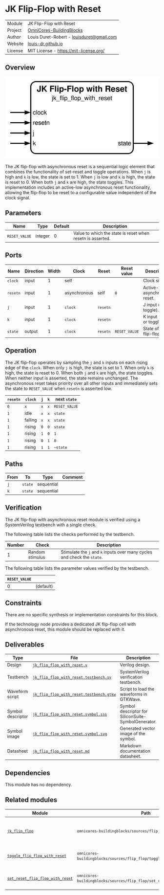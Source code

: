 # JK Flip-Flop with Reset

|         |                                                                                  |
| ------- | -------------------------------------------------------------------------------- |
| Module  | JK Flip-Flop with Reset                                                          |
| Project | [OmniCores-BuildingBlocks](https://github.com/Louis-DR/OmniCores-BuildingBlocks) |
| Author  | Louis Duret-Robert - [louisduret@gmail.com](mailto:louisduret@gmail.com)         |
| Website | [louis-dr.github.io](https://louis-dr.github.io)                                 |
| License | MIT License - https://mit-license.org/                                           |

## Overview

![jk_flip_flop_with_reset](jk_flip_flop_with_reset.symbol.svg)

The JK flip-flop with asynchronous reset is a sequential logic element that combines the functionality of set-reset and toggle operations. When `j` is high and `k` is low, the state is set to 1. When `j` is low and `k` is high, the state is reset to 0. When both `j` and `k` are high, the state toggles. This implementation includes an active-low asynchronous reset functionality, allowing the flip-flop to be reset to a configurable value independent of the clock signal.

## Parameters

| Name          | Type    | Default | Description                                                |
| ------------- | ------- | ------- | ---------------------------------------------------------- |
| `RESET_VALUE` | integer | 0       | Value to which the state is reset when resetn is asserted. |

## Ports

| Name     | Direction | Width | Clock        | Reset    | Reset value   | Description                    |
| -------- | --------- | ----- | ------------ | -------- | ------------- | ------------------------------ |
| `clock`  | input     | 1     | self         |          |               | Clock signal.                  |
| `resetn` | input     | 1     | asynchronous | self     | `0`           | Active-low asynchronous reset. |
| `j`      | input     | 1     | `clock`      | `resetn` |               | J input (set or toggle).       |
| `k`      | input     | 1     | `clock`      | `resetn` |               | K input (reset or toggle).     |
| `state`  | output    | 1     | `clock`      | `resetn` | `RESET_VALUE` | State of the flip-flop.        |

## Operation

The JK flip-flop operates by sampling the `j` and `k` inputs on each rising edge of the `clock`. When only `j` is high, the state is set to 1. When only `k` is high, the state is reset to 0. When both `j` and `k` are high, the state toggles. When neither input is asserted, the state remains unchanged. The asynchronous reset takes priority over all other inputs and immediately sets the state to `RESET_VALUE` when `resetn` is asserted low.

| `resetn` | `clock` | `j` | `k` | next `state`  |
| -------- | ------- | --- | --- | ------------- |
| `0`      | `x`     | `x` | `x` | `RESET_VALUE` |
| `1`      | idle    | `x` | `x` | `state`       |
| `1`      | falling | `x` | `x` | `state`       |
| `1`      | rising  | `0` | `0` | `state`       |
| `1`      | rising  | `1` | `0` | `1`           |
| `1`      | rising  | `0` | `1` | `0`           |
| `1`      | rising  | `1` | `1` | `~state`      |

## Paths

| From | To      | Type       | Comment |
| ---- | ------- | ---------- | ------- |
| `j`  | `state` | sequential |         |
| `k`  | `state` | sequential |         |

## Verification

The JK flip-flop with asynchronous reset module is verified using a SystemVerilog testbench with a single check.

The following table lists the checks performed by the testbench.

| Number | Check           | Description                                                              |
| ------ | --------------- | ------------------------------------------------------------------------ |
| 1      | Random stimulus | Stimulate the `j` and `k` inputs over many cycles and check the `state`. |

The following table lists the parameter values verified by the testbench.

| `RESET_VALUE` |           |
| ------------- | --------- |
| 0             | (default) |

## Constraints

There are no specific synthesis or implementation constraints for this block.

If the technology node provides a dedicated JK flip-flop cell with asynchronous reset, this module should be replaced with it.

## Deliverables

| Type              | File                                                                               | Description                                         |
| ----------------- | ---------------------------------------------------------------------------------- | --------------------------------------------------- |
| Design            | [`jk_flip_flop_with_reset.v`](jk_flip_flop_with_reset.v)                           | Verilog design.                                     |
| Testbench         | [`jk_flip_flop_with_reset.testbench.sv`](jk_flip_flop_with_reset.testbench.sv)     | SystemVerilog verification testbench.               |
| Waveform script   | [`jk_flip_flop_with_reset.testbench.gtkw`](jk_flip_flop_with_reset.testbench.gtkw) | Script to load the waveforms in GTKWave.            |
| Symbol descriptor | [`jk_flip_flop_with_reset.symbol.sss`](jk_flip_flop_with_reset.symbol.sss)         | Symbol descriptor for SiliconSuite-SymbolGenerator. |
| Symbol image      | [`jk_flip_flop_with_reset.symbol.svg`](jk_flip_flop_with_reset.symbol.svg)         | Generated vector image of the symbol.               |
| Datasheet         | [`jk_flip_flop_with_reset.md`](jk_flip_flop_with_reset.md)                         | Markdown documentation datasheet.                   |

## Dependencies

This module has no dependency.

## Related modules

| Module                                                                                                  | Path                                                                        | Comment                                    |
| ------------------------------------------------------------------------------------------------------- | --------------------------------------------------------------------------- | ------------------------------------------ |
| [`jk_flip_flop`](../jk_flip_flop/jk_flip_flop.md)                                                       | `omnicores-buildingblocks/sources/flip_flop/jk_flip_flop`                   | Variant of the JK flip-flop without reset. |
| [`toggle_flip_flop_with_reset`](../toggle_flip_flop_with_reset/toggle_flip_flop_with_reset.md)          | `omnicores-buildingblocks/sources/flip_flop/toggle_flip_flop_with_reset`    | Toggle flip-flop with reset.               |
| [`set_reset_flip_flop_with_reset`](../set_reset_flip_flop_with_reset/set_reset_flip_flop_with_reset.md) | `omnicores-buildingblocks/sources/flip_flop/set_reset_flip_flop_with_reset` | Set-reset flip-flop with reset.            |
